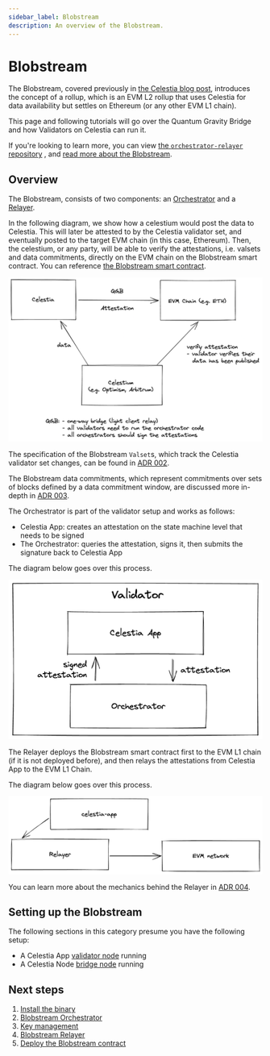 ```yaml
---
sidebar_label: Blobstream
description: An overview of the Blobstream.
---
```


# Blobstream

The Blobstream, covered previously in
[the Celestia blog post](https://blog.celestia.org/celestiums/),
introduces the concept of a rollup, which is an EVM L2
rollup that uses Celestia for data availability
but settles on Ethereum (or any other EVM L1 chain).

This page and following tutorials will go over the Quantum Gravity
Bridge and how Validators on Celestia can run it.

If you're looking to learn more, you can view
[the `orchestrator-relayer` repository](https://github.com/celestiaorg/orchestrator-relayer)
, and
[read more about the Blobstream](https://github.com/celestiaorg/quantum-gravity-bridge#how-it-works).

## Overview

The Blobstream,
consists of two components: an [Orchestrator](../blobstream-orchestrator)
and a [Relayer](../blobstream-relayer).

In the following diagram, we show how a celestium would post the data to
Celestia. This will later be attested to by the Celestia validator set, and
eventually posted to the target EVM chain (in this case, Ethereum). Then,
the celestium, or any party, will be able to verify the attestations, i.e. valsets
and data commitments, directly on the EVM chain on the Blobstream smart contract. You can
reference
[the Blobstream smart contract](https://github.com/celestiaorg/quantum-gravity-bridge/blob/master/src/QuantumGravityBridge.sol).

![Blobstream-Architecture](../img/blobstream/blobstream-diagram.png)

The specification of the Blobstream `Valset`s, which track the Celestia validator set
changes, can be found in [ADR 002](https://github.com/celestiaorg/celestia-app/blob/main/docs/architecture/adr-002-qgb-valset.md).

The Blobstream data commitments, which represent commitments over sets of blocks
defined by a data commitment window, are
discussed more in-depth in
[ADR 003](https://github.com/celestiaorg/celestia-app/blob/main/docs/architecture/adr-003-qgb-data-commitments.md).

The Orchestrator is part of the validator setup and works as follows:

- Celestia App: creates an attestation on the state machine level that needs to
  be signed
- The Orchestrator: queries the attestation, signs it, then submits the signature
  back to Celestia App

The diagram below goes over this process.

![Blobstream-Orchestrator](../img/blobstream/blobstream-orchestrator.png)

The Relayer deploys the Blobstream smart contract first to the EVM L1 chain (if it is
not deployed before), and then relays the attestations from Celestia App to the
EVM L1 Chain.

The diagram below goes over this process.

![Blobstream-Relayer](../img/blobstream/blobstream-relayer.png)

You can learn more about the mechanics behind the Relayer in
[ADR 004](https://github.com/celestiaorg/celestia-app/blob/main/docs/architecture/adr-004-qgb-relayer-security.md).

## Setting up the Blobstream

The following sections in this category presume you have the following setup:

- A Celestia App
[validator node](../consensus-node#optional-setting-up-a-validator) running
- A Celestia Node [bridge node](../bridge-node) running

## Next steps

1. [Install the binary](../blobstream-binary)
2. [Blobstream Orchestrator](../blobstream-orchestrator)
3. [Key management](../blobstream-keys)
4. [Blobstream Relayer](../blobstream-relayer)
5. [Deploy the Blobstream contract](../blobstream-deploy)

